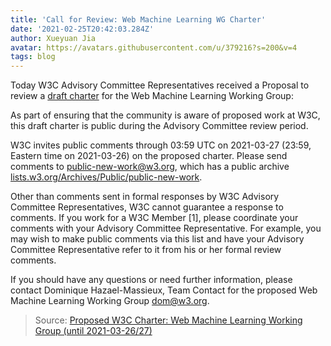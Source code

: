 ```yaml
---
title: 'Call for Review: Web Machine Learning WG Charter'
date: '2021-02-25T20:42:03.284Z'
author: Xueyuan Jia
avatar: https://avatars.githubusercontent.com/u/379216?s=200&v=4
tags: blog
---
```


Today W3C Advisory Committee Representatives received a Proposal
to review a [draft charter](https://www.w3.org/2021/02/proposed-machine-learning-charter.html) for the Web Machine Learning Working Group:

As part of ensuring that the community is aware of proposed work
at W3C, this draft charter is public during the Advisory
Committee review period.

W3C invites public comments through 03:59 UTC on 2021-03-27
(23:59, Eastern time on 2021-03-26) on the proposed charter.
Please send comments to public-new-work@w3.org, which has a public archive [lists.w3.org/Archives/Public/public-new-work](http://lists.w3.org/Archives/Public/public-new-work/).

Other than comments sent in formal responses by W3C Advisory
Committee Representatives, W3C cannot guarantee a response to
comments. If you work for a W3C Member [1], please coordinate
your comments with your Advisory Committee Representative. For
example, you may wish to make public comments via this list and
have your Advisory Committee Representative refer to it from his
or her formal review comments.

If you should have any questions or need further information, please
contact Dominique Hazael-Massieux, Team Contact for the proposed
Web Machine Learning Working Group <dom@w3.org>.

> Source: [Proposed W3C Charter: Web Machine Learning Working Group (until 2021-03-26/27)](https://lists.w3.org/Archives/Public/public-new-work/2021Feb/0007.html)

